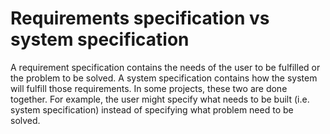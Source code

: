 <h1>Requirements specification vs system specification</h1>

A requirement specification contains the needs of the user to be fulfilled or the problem to be solved. 
A system specification contains how the system will fulfill those requirements. In some projects, 
these two are done together. For example, the user might specify what needs to be built (i.e. system specification) 
instead of specifying what problem need to be solved.